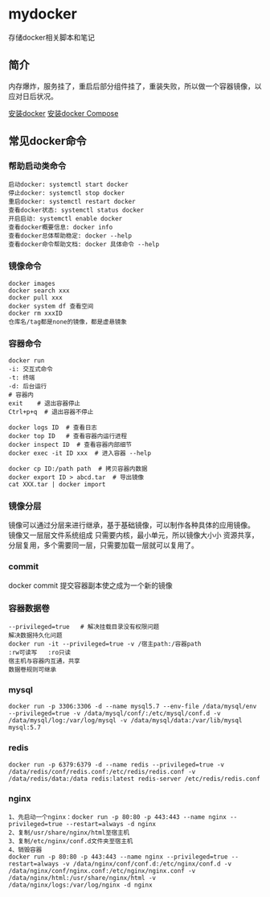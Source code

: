 # mydocker
存储docker相关脚本和笔记
## 简介
内存爆炸，服务挂了，重启后部分组件挂了，重装失败，所以做一个容器镜像，以应对日后状况。

[安装docker](安装docker.md)
[安装docker Compose](安装docker.md)

## 常见docker命令
### 帮助启动类命令
```
启动docker: systemctl start docker
停止docker: systemctl stop docker
重启docker: systemctl restart docker
查看docker状态: systemctl status docker
开启启动: systemctl enable docker
查看docker概要信息: docker info
查看docker总体帮助稳定: docker --help
查看docker命令帮助文档: docker 具体命令 --help
```
### 镜像命令
```
docker images
docker search xxx
docker pull xxx
docker system df 查看空间
docker rm xxxID
仓库名/tag都是none的镜像，都是虚悬镜象
```
### 容器命令
```
docker run
-i: 交互式命令
-t: 终端
-d: 后台运行
# 容器内
exit    # 退出容器停止
Ctrl+p+q  # 退出容器不停止

docker logs ID  # 查看日志
docker top ID   # 查看容器内运行进程
docker inspect ID  # 查看容器内部细节
docker exec -it ID xxx  # 进入容器 --help

docker cp ID:/path path  # 拷贝容器内数据
docker export ID > abcd.tar  # 导出镜像
cat XXX.tar | docker import 
```

### 镜像分层
镜像可以通过分层来进行继承，基于基础镜像，可以制作各种具体的应用镜像。
镜像又一层层文件系统组成
只需要内核，最小单元，所以镜像大小小
资源共享，分层复用，多个需要同一层，只需要加载一层就可以复用了。
### commit
docker commit 提交容器副本使之成为一个新的镜像

### 容器数据卷
```
--privileged=true   # 解决挂载目录没有权限问题 
解决数据持久化问题
docker run -it --privileged=true -v /宿主path:/容器path
:rw可读写   :ro只读
宿主机与容器内互通，共享
数据卷规则可继承
```
### mysql
```
docker run -p 3306:3306 -d --name mysql5.7 --env-file /data/mysql/env --privileged=true -v /data/mysql/conf/:/etc/mysql/conf.d -v /data/mysql/log:/var/log/mysql -v /data/mysql/data:/var/lib/mysql mysql:5.7
```
### redis
```
docker run -p 6379:6379 -d --name redis --privileged=true -v /data/redis/conf/redis.conf:/etc/redis/redis.conf -v /data/redis/data:/data redis:latest redis-server /etc/redis/redis.conf
```
### nginx
```
1、先启动一个nginx：docker run -p 80:80 -p 443:443 --name nginx --privileged=true --restart=always -d nginx
2、复制/usr/share/nginx/html至宿主机
3、复制/etc/nginx/conf.d文件夹至宿主机
4、销毁容器
docker run -p 80:80 -p 443:443 --name nginx --privileged=true --restart=always -v /data/nginx/conf/conf.d:/etc/nginx/conf.d -v /data/nginx/conf/nginx.conf:/etc/nginx/nginx.conf -v /data/nginx/html:/usr/share/nginx/html -v /data/nginx/logs:/var/log/nginx -d nginx
```